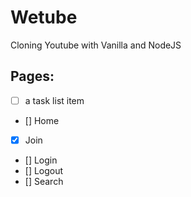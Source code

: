 # Wetube

Cloning Youtube with Vanilla and NodeJS


## Pages:
- [ ] a task list item
- [] Home
- [x] Join
- [] Login
- [] Logout
- [] Search

